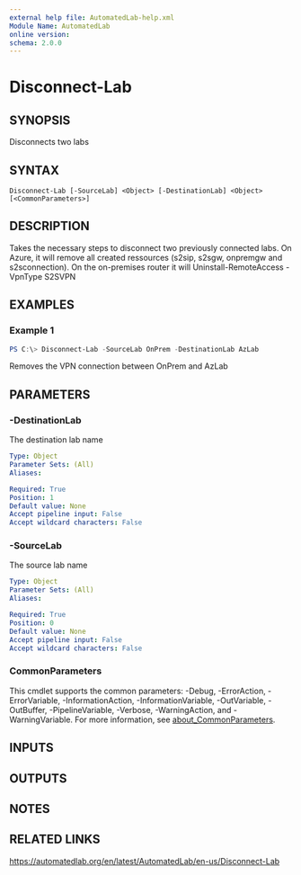```yaml
---
external help file: AutomatedLab-help.xml
Module Name: AutomatedLab
online version:
schema: 2.0.0
---
```


# Disconnect-Lab

## SYNOPSIS
Disconnects two labs

## SYNTAX

```
Disconnect-Lab [-SourceLab] <Object> [-DestinationLab] <Object> [<CommonParameters>]
```

## DESCRIPTION
Takes the necessary steps to disconnect two previously connected labs.
On Azure, it will remove all created ressources (s2sip, s2sgw, onpremgw and s2sconnection).
On the on-premises router it will Uninstall-RemoteAccess -VpnType S2SVPN

## EXAMPLES

### Example 1
```powershell
PS C:\> Disconnect-Lab -SourceLab OnPrem -DestinationLab AzLab
```

Removes the VPN connection between OnPrem and AzLab

## PARAMETERS

### -DestinationLab
The destination lab name

```yaml
Type: Object
Parameter Sets: (All)
Aliases:

Required: True
Position: 1
Default value: None
Accept pipeline input: False
Accept wildcard characters: False
```

### -SourceLab
The source lab name

```yaml
Type: Object
Parameter Sets: (All)
Aliases:

Required: True
Position: 0
Default value: None
Accept pipeline input: False
Accept wildcard characters: False
```

### CommonParameters
This cmdlet supports the common parameters: -Debug, -ErrorAction, -ErrorVariable, -InformationAction, -InformationVariable, -OutVariable, -OutBuffer, -PipelineVariable, -Verbose, -WarningAction, and -WarningVariable. For more information, see [about_CommonParameters](http://go.microsoft.com/fwlink/?LinkID=113216).

## INPUTS

## OUTPUTS

## NOTES

## RELATED LINKS
https://automatedlab.org/en/latest/AutomatedLab/en-us/Disconnect-Lab
